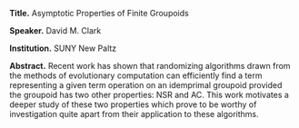 **Title.** Asymptotic Properties of Finite Groupoids

**Speaker.** David M. Clark

**Institution.** SUNY New Paltz

**Abstract.**  Recent work has shown that randomizing algorithms drawn from the methods of evolutionary computation can efficiently find a term representing a given term operation on an idemprimal groupoid provided the groupoid has two other properties:  NSR and AC.  This work motivates a deeper study of these two properties which prove to be worthy of investigation quite apart from their application to these algorithms.
